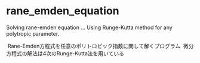 # rane_emden_equation
Solving rane-emden equation ... Using Runge-Kutta method for any polytropic parameter.

  Rane-Emden方程式を任意のポリトロピック指数に関して解くプログラム
  微分方程式の解法は4次のRunge-Kutta法を用いている
